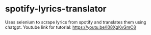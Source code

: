# spotify-lyrics-translator
Uses selenium to scrape lyrics from spotify and translates them using chatgpt.
Youtube link for tutorial: https://youtu.be/I08XgKvGmC8
